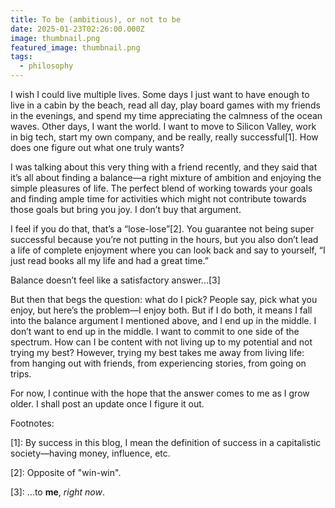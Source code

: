 ```yaml
---
title: To be (ambitious), or not to be
date: 2025-01-23T02:26:00.000Z
image: thumbnail.png
featured_image: thumbnail.png
tags:
  - philosophy
---
```

I wish I could live multiple lives. Some days I just want to have enough to live in a cabin by the beach, read all day, play board games with my friends in the evenings, and spend my time appreciating the calmness of the ocean waves. Other days, I want the world. I want to move to Silicon Valley, work in big tech, start my own company, and be really, really successful[1]. How does one figure out what one truly wants?

I was talking about this very thing with a friend recently, and they said that it’s all about finding a balance—a right mixture of ambition and enjoying the simple pleasures of life. The perfect blend of working towards your goals and finding ample time for activities which might not contribute towards those goals but bring you joy. I don’t buy that argument.

I feel if you do that, that’s a “lose-lose”[2]. You guarantee not being super successful because you’re not putting in the hours, but you also don’t lead a life of complete enjoyment where you can look back and say to yourself, “I just read books all my life and had a great time.”

Balance doesn’t feel like a satisfactory answer...[3]

But then that begs the question: what do I pick? People say, pick what you enjoy, but here’s the problem—I enjoy both. But if I do both, it means I fall into the balance argument I mentioned above, and I end up in the middle. I don’t want to end up in the middle. I want to commit to one side of the spectrum. How can I be content with not living up to my potential and not trying my best? However, trying my best takes me away from living life: from hanging out with friends, from experiencing stories, from going on trips.

For now, I continue with the hope that the answer comes to me as I grow older. I shall post an update once I figure it out.




Footnotes: 

[1]: By success in this blog, I mean the definition of success in a capitalistic society—having money, influence, etc.

[2]: Opposite of "win-win".

[3]: ...to **me**, *right now*.







